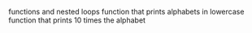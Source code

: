 functions and nested loops
function that prints alphabets in lowercase
function that prints 10 times the alphabet
